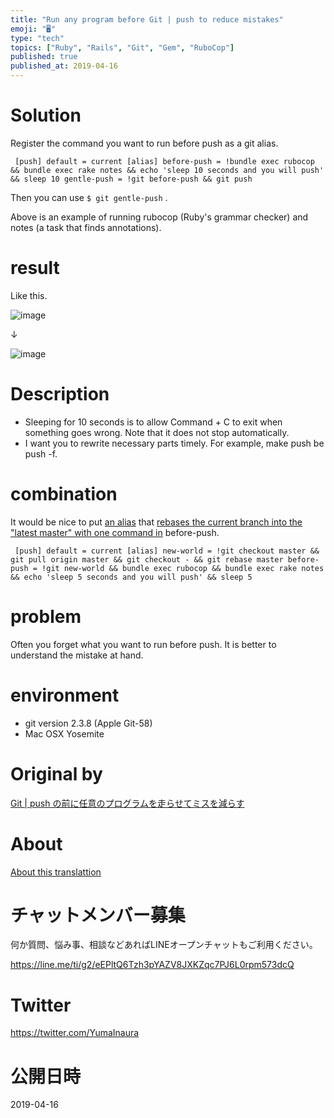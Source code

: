 ```yaml
---
title: "Run any program before Git | push to reduce mistakes"
emoji: "🖥"
type: "tech"
topics: ["Ruby", "Rails", "Git", "Gem", "RuboCop"]
published: true
published_at: 2019-04-16
---
```


# Solution 

Register the command you want to run before push as a git alias.

     [push] default = current [alias] before-push = !bundle exec rubocop && bundle exec rake notes && echo 'sleep 10 seconds and you will push' && sleep 10 gentle-push = !git before-push && git push 

Then you can use `$ git gentle-push` .

Above is an example of running rubocop (Ruby's grammar checker) and notes (a task that finds annotations).

# result 

Like this.

![image](https://qiita-image-store.s3.amazonaws.com/0/90607/2ed4d064-9ab5-d4c1-b7a4-b5ee3239174e.png)

↓

![image](https://qiita-image-store.s3.amazonaws.com/0/90607/dc48099b-4e9c-7347-8017-b1005da06cf5.png)

# Description 

- Sleeping for 10 seconds is to allow Command + C to exit when something goes wrong. Note that it does not stop automatically. 
- I want you to rewrite necessary parts timely. For example, make push be push -f. 

# combination 

It would be nice to put [an alias](http://qiita.com/Yinaura/items/562b09ec4c7ad93ed2ab) that [rebases the current branch into the "latest master" with one command in](http://qiita.com/Yinaura/items/562b09ec4c7ad93ed2ab) before-push.

     [push] default = current [alias] new-world = !git checkout master && git pull origin master && git checkout - && git rebase master before-push = !git new-world && bundle exec rubocop && bundle exec rake notes && echo 'sleep 5 seconds and you will push' && sleep 5 

# problem 

Often you forget what you want to run before push. It is better to understand the mistake at hand.

# environment 

- git version 2.3.8 (Apple Git-58) 
- Mac OSX Yosemite 


# Original by
[Git | push の前に任意のプログラムを走らせてミスを減らす ](https://qiita.com/Yinaura/items/24cf46a02d0184dc2d6c)

# About

[About this translattion](https://qiita.com/YumaInaura/items/7f6fd1e9310a6816469a)








<!-- Update From Qiita API -->

# チャットメンバー募集


何か質問、悩み事、相談などあればLINEオープンチャットもご利用ください。

https://line.me/ti/g2/eEPltQ6Tzh3pYAZV8JXKZqc7PJ6L0rpm573dcQ





# Twitter


https://twitter.com/YumaInaura


<!-- Update From Qiita API -->



# 公開日時

2019-04-16
